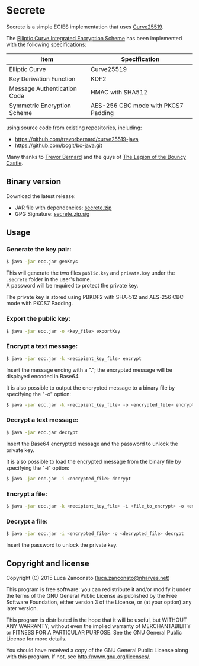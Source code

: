 Secrete
=======

Secrete is a simple ECIES implementation that uses [Curve25519](http://cr.yp.to/ecdh.html).

The [Elliptic Curve Integrated Encryption Scheme](https://en.wikipedia.org/wiki/Integrated_Encryption_Scheme) has been implemented with the following specifications:

| Item                        | Specification                       |
| --------------------------- | ----------------------------------- |
| Elliptic Curve              | Curve25519                          |
| Key Derivation Function     | KDF2                                |
| Message Authentication Code | HMAC with SHA512                    |
| Symmetric Encryption Scheme | AES-256 CBC mode with PKCS7 Padding |

using source code from existing repositories, including:

* <https://github.com/trevorbernard/curve25519-java>
* <https://github.com/bcgit/bc-java.git>

Many thanks to [Trevor Bernard](https://github.com/trevorbernard) and the guys of [The Legion of the Bouncy Castle](http://www.bouncycastle.org/java.html).

Binary version
--------------

Download the latest release:

* JAR file with dependencies: [secrete.zip](https://pkg.naes.co/secrete/secrete.zip)
* GPG Signature: [secrete.zip.sig](https://pkg.naes.co/secrete/secrete.zip.sig)

Usage
-----

### Generate the key pair:

```bash
$ java -jar ecc.jar genKeys
```

This will generate the two files `public.key` and `private.key` under the `.secrete` folder in the user's home.  
A password will be required to protect the private key.

The private key is stored using PBKDF2 with SHA-512 and AES-256 CBC mode with PKCS7 Padding.


### Export the public key:

```bash
$ java -jar ecc.jar -o <key_file> exportKey
```

### Encrypt a text message:

```bash
$ java -jar ecc.jar -k <recipient_key_file> encrypt
```

Insert the message ending with a "."; the encrypted message will be displayed encoded in Base64.

It is also possible to output the encrypted message to a binary file by specifying the "-o" option:

```bash
$ java -jar ecc.jar -k <recipient_key_file> -o <encrypted_file> encrypt
```

### Decrypt a text message:

```bash
$ java -jar ecc.jar decrypt
```

Insert the Base64 encrypted message and the password to unlock the private key.

It is also possible to load the encrypted message from the binary file by specifying the "-i" option:

```bash
$ java -jar ecc.jar -i <encrypted_file> decrypt
```

### Encrypt a file:

```bash
$ java -jar ecc.jar -k <recipient_key_file> -i <file_to_encrypt> -o <encrypted_file> encrypt
```

### Decrypt a file:

```bash
$ java -jar ecc.jar -i <encrypted_file> -o <decrypted_file> decrypt
```

Insert the password to unlock the private key.

Copyright and license
---------------------

Copyright (C) 2015  Luca Zanconato (<luca.zanconato@nharyes.net>)

This program is free software: you can redistribute it and/or modify
it under the terms of the GNU General Public License as published by
the Free Software Foundation, either version 3 of the License, or
(at your option) any later version.

This program is distributed in the hope that it will be useful,
but WITHOUT ANY WARRANTY; without even the implied warranty of
MERCHANTABILITY or FITNESS FOR A PARTICULAR PURPOSE.  See the
GNU General Public License for more details.

You should have received a copy of the GNU General Public License
along with this program.  If not, see <http://www.gnu.org/licenses/>.
